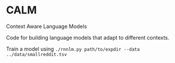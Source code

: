 # CALM
Context Aware Language Models

Code for building language models that adapt to different contexts.

Train a model using 
`
./rnnlm.py path/to/expdir --data ../data/smallreddit.tsv 
`
